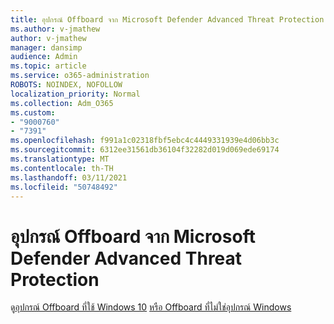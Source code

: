 ```yaml
---
title: อุปกรณ์ Offboard จาก Microsoft Defender Advanced Threat Protection
ms.author: v-jmathew
author: v-jmathew
manager: dansimp
audience: Admin
ms.topic: article
ms.service: o365-administration
ROBOTS: NOINDEX, NOFOLLOW
localization_priority: Normal
ms.collection: Adm_O365
ms.custom:
- "9000760"
- "7391"
ms.openlocfilehash: f991a1c02318fbf5ebc4c4449331939e4d06bb3c
ms.sourcegitcommit: 6312ee31561db36104f32282d019d069ede69174
ms.translationtype: MT
ms.contentlocale: th-TH
ms.lasthandoff: 03/11/2021
ms.locfileid: "50748492"
---
```

# <a name="offboard-devices-from-microsoft-defender-advanced-threat-protection"></a>อุปกรณ์ Offboard จาก Microsoft Defender Advanced Threat Protection

ดู[อุปกรณ์ Offboard ที่ใช้ Windows 10](https://go.microsoft.com/fwlink/?linkid=2143629) [หรือ Offboard ที่ไม่ใช่อุปกรณ์ Windows](https://go.microsoft.com/fwlink/?linkid=2143630)
